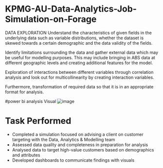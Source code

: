 # KPMG-AU-Data-Analytics-Job-Simulation-on-Forage

DATA EXPLORATION
Understand the characteristics of given fields in the underlying data such as variable
distributions, whether the dataset is skewed towards a certain demographic and the
data validity of the fields. 

Identify limitations surrounding the data and gather external data which may be
useful for modelling purposes. This may include bringing in ABS data at different
geographic levels and creating additional features for the model.

Exploration of interactions between different variables through correlation analysis
and look out for multicollinearity by creating interaction variables.

Furthermore, transformation of required data so that it is in an appropriate format for
analysis. 


#power bi analysis Visual
![image](https://github.com/vivek1702/KPMG-AU-Data-Analytics-Job-Simulation-on-Forage/assets/44013832/4c4c7ed0-8b6c-48a6-b2f3-7ab886a0aa01)

# Task Performed
* Completed a simulation focused on advising a client on customer targeting
   with the Data, Analytics & Modelling team
 * Assessed data quality and completeness in preparation for analysis
 * Analysed data to target high-value customers based on demographics and
   attributes
 * Developed dashboards to communicate findings with visuals

